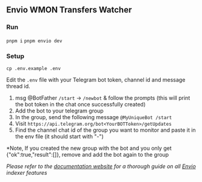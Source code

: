 ## Envio WMON Transfers Watcher

### Run
`pnpm i`
`pnpm envio dev`

### Setup

`cp .env.example .env`

Edit the `.env` file with your Telegram bot token, channel id and message thread id.
 1. msg @BotFather `/start` -> `/newbot` & follow the prompts (this will print the bot token in the chat once successfully created)
 1. Add the bot to your telegram group
 1. In the group, send the following message `@MyUniqueBot /start`  
 1. Visit `https://api.telegram.org/bot<YourBOTToken>/getUpdates`
 1. Find the channel chat id of the group you want to monitor and paste it in the env file (it should start with "-")

*Note, If you created the new group with the bot and you only get {"ok":true,"result":[]}, remove and add the bot again to the group


*Please refer to the [documentation website](https://docs.envio.dev) for a thorough guide on all [Envio](https://envio.dev) indexer features*
